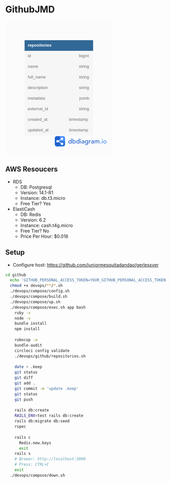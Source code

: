 # GithubJMD

![Architecture](https://raw.githubusercontent.com/juniormesquitadandao/vaga-dev-sr/master/architecture/dbdiagram.png)

## AWS Resoucers

- RDS
  - DB: Postgresql
  - Version: 14.1-R1
  - Instance: db.t3.micro
  - Free Tier? Yes
- ElastiCash
  - DB: Redis
  - Version: 6.2
  - Instance: cash.t4g.micro
  - Free Tier? No
  - Price Per Hour: $0.016

## Setup

- Configure host: https://github.com/juniormesquitadandao/gerlessver

```sh
cd github
  echo 'GITHUB_PERSONAL_ACCESS_TOKEN=YOUR_GITHUB_PERSONAL_ACCESS_TOKEN' > .env.docker-compose
  chmod +x devops/**/*.sh
  ./devops/compose/config.sh
  ./devops/compose/build.sh
  ./devops/compose/up.sh
  ./devops/compose/exec.sh app bash
    ruby -v
    node -v
    bundle install
    npm install

    rubocop -a
    bundle-audit
    circleci config validate
    ./devops/github/repositories.sh

    date > .keep
    git status
    git diff
    git add .
    git commit -m 'update .keep'
    git status
    git push

    rails db:create
    RAILS_ENV=test rails db:create
    rails db:migrate db:seed
    rspec

    rails c
      Redis.new.keys
      exit
    rails s
    # Brower: http://localhost:3000
    # Press: CTRL+C
    exit
  ./devops/compose/down.sh
```
